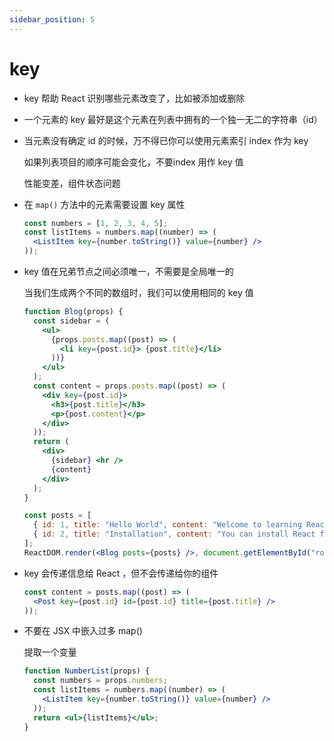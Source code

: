 ```yaml
---
sidebar_position: 5
---
```


# key

- key 帮助 React 识别哪些元素改变了，比如被添加或删除
- 一个元素的 key 最好是这个元素在列表中拥有的一个独一无二的字符串（id）
- 当元素没有确定 id 的时候，万不得已你可以使用元素索引 index 作为 key
    
    如果列表项目的顺序可能会变化，不要index 用作 key 值
    
    性能变差，组件状态问题
    
- 在 `map()` 方法中的元素需要设置 key 属性
    
    ```jsx
    const numbers = [1, 2, 3, 4, 5];
    const listItems = numbers.map((number) => (
      <ListItem key={number.toString()} value={number} />
    ));
    ```
    
- key 值在兄弟节点之间必须唯一，不需要是全局唯一的
    
    当我们生成两个不同的数组时，我们可以使用相同的 key 值
    
    ```jsx
    function Blog(props) {
      const sidebar = (
        <ul>
          {props.posts.map((post) => (
            <li key={post.id}> {post.title}</li>
          ))}
        </ul>
      );
      const content = props.posts.map((post) => (
        <div key={post.id}>
          <h3>{post.title}</h3>
          <p>{post.content}</p>
        </div>
      ));
      return (
        <div>
          {sidebar} <hr />
          {content}
        </div>
      );
    }
    
    const posts = [
      { id: 1, title: "Hello World", content: "Welcome to learning React!" },
      { id: 2, title: "Installation", content: "You can install React from npm." },
    ];
    ReactDOM.render(<Blog posts={posts} />, document.getElementById("root"));
    ```
    
- key 会传递信息给 React ，但不会传递给你的组件
    
    ```jsx
    const content = posts.map((post) => (
      <Post key={post.id} id={post.id} title={post.title} />
    ));
    ```
    
- 不要在 JSX 中嵌入过多 map()
    
    提取一个变量
    
    ```jsx
    function NumberList(props) {
      const numbers = props.numbers;
      const listItems = numbers.map((number) => (
        <ListItem key={number.toString()} value={number} />
      ));
      return <ul>{listItems}</ul>;
    }
    ```